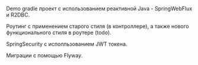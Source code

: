 Demo gradle проект с использованием реактивной Java - SpringWebFlux и R2DBC.

Роутинг с применением старого стиля (в контроллере), а также нового функционального стиля в роутере (todo).

SpringSecurity с исполльзованием JWT токена.

Миграции с помощью Flyway.